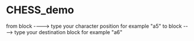 # CHESS_demo

from block ----> type your character position for example "a5"
to block ----> type your destination block for example "a6"
